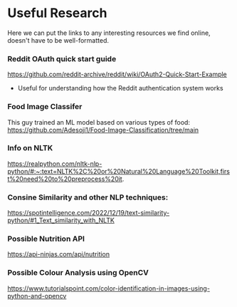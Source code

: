 # Useful Research
Here we can put the links to any interesting resources we find online, doesn't have to be well-formatted.

### Reddit OAuth quick start guide
https://github.com/reddit-archive/reddit/wiki/OAuth2-Quick-Start-Example
- Useful for understanding how the Reddit authentication system works

### Food Image Classifer
This guy trained an ML model based on various types of food:
https://github.com/Adesoji1/Food-Image-Classification/tree/main

### Info on NLTK
https://realpython.com/nltk-nlp-python/#:~:text=NLTK%2C%20or%20Natural%20Language%20Toolkit,first%20need%20to%20preprocess%20it.

### Consine Similarity and other NLP techniques:
https://spotintelligence.com/2022/12/19/text-similarity-python/#1_Text_similarity_with_NLTK

### Possible Nutrition API
https://api-ninjas.com/api/nutrition

### Possible Colour Analysis using OpenCV
https://www.tutorialspoint.com/color-identification-in-images-using-python-and-opencv